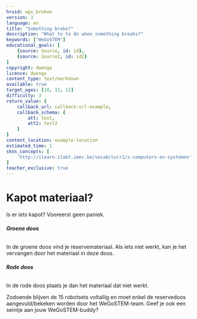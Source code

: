```yaml
---
hruid: wgs_broken
version: 3
language: en
title: "Something broke?"
description: "What to to do when something breaks?"
keywords: ["WeGoSTEM"]
educational_goals: [
    {source: Source, id: id}, 
    {source: Source2, id: id2}
]
copyright: dwengo
licence: dwengo
content_type: text/markdown
available: true
target_ages: [10, 11, 12]
difficulty: 3
return_value: {
    callback_url: callback-url-example,
    callback_schema: {
        att: test,
        att2: test2
    }
}
content_location: example-location
estimated_time: 1
skos_concepts: [
    'http://ilearn.ilabt.imec.be/vocab/curr1/s-computers-en-systemen'
]
teacher_exclusive: true
---
```


# Kapot materiaal?

Is er iets kapot? Vooreerst geen paniek. 

###### **Groene doos**
In de groene doos vind je reservemateriaal. Als iets niet werkt, kan je het vervangen door het materiaal in deze doos.

###### **Rode doos**
In de rode doos plaats je dan het materiaal dat niet werkt.

Zodoende blijven de 15 robotsets voltallig en moet enkel de reservedoos aangevuld/bekeken worden door het WeGoSTEM-team. Geef je ook een seintje aan jouw WeGoSTEM-buddy?